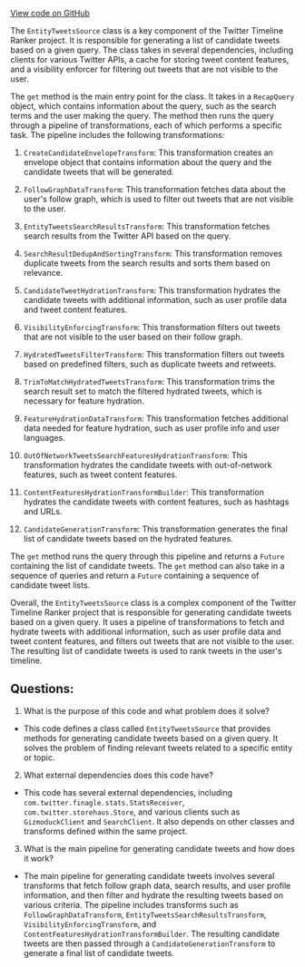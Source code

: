 [View code on GitHub](https://github.com/misbahsy/the-algorithm/timelineranker/server/src/main/scala/com/twitter/timelineranker/entity_tweets/EntityTweetsSource.scala)

The `EntityTweetsSource` class is a key component of the Twitter Timeline Ranker project. It is responsible for generating a list of candidate tweets based on a given query. The class takes in several dependencies, including clients for various Twitter APIs, a cache for storing tweet content features, and a visibility enforcer for filtering out tweets that are not visible to the user.

The `get` method is the main entry point for the class. It takes in a `RecapQuery` object, which contains information about the query, such as the search terms and the user making the query. The method then runs the query through a pipeline of transformations, each of which performs a specific task. The pipeline includes the following transformations:

1. `CreateCandidateEnvelopeTransform`: This transformation creates an envelope object that contains information about the query and the candidate tweets that will be generated.

2. `FollowGraphDataTransform`: This transformation fetches data about the user's follow graph, which is used to filter out tweets that are not visible to the user.

3. `EntityTweetsSearchResultsTransform`: This transformation fetches search results from the Twitter API based on the query.

4. `SearchResultDedupAndSortingTransform`: This transformation removes duplicate tweets from the search results and sorts them based on relevance.

5. `CandidateTweetHydrationTransform`: This transformation hydrates the candidate tweets with additional information, such as user profile data and tweet content features.

6. `VisibilityEnforcingTransform`: This transformation filters out tweets that are not visible to the user based on their follow graph.

7. `HydratedTweetsFilterTransform`: This transformation filters out tweets based on predefined filters, such as duplicate tweets and retweets.

8. `TrimToMatchHydratedTweetsTransform`: This transformation trims the search result set to match the filtered hydrated tweets, which is necessary for feature hydration.

9. `FeatureHydrationDataTransform`: This transformation fetches additional data needed for feature hydration, such as user profile info and user languages.

10. `OutOfNetworkTweetsSearchFeaturesHydrationTransform`: This transformation hydrates the candidate tweets with out-of-network features, such as tweet content features.

11. `ContentFeaturesHydrationTransformBuilder`: This transformation hydrates the candidate tweets with content features, such as hashtags and URLs.

12. `CandidateGenerationTransform`: This transformation generates the final list of candidate tweets based on the hydrated features.

The `get` method runs the query through this pipeline and returns a `Future` containing the list of candidate tweets. The `get` method can also take in a sequence of queries and return a `Future` containing a sequence of candidate tweet lists.

Overall, the `EntityTweetsSource` class is a complex component of the Twitter Timeline Ranker project that is responsible for generating candidate tweets based on a given query. It uses a pipeline of transformations to fetch and hydrate tweets with additional information, such as user profile data and tweet content features, and filters out tweets that are not visible to the user. The resulting list of candidate tweets is used to rank tweets in the user's timeline.
## Questions: 
 1. What is the purpose of this code and what problem does it solve?
- This code defines a class called `EntityTweetsSource` that provides methods for generating candidate tweets based on a given query. It solves the problem of finding relevant tweets related to a specific entity or topic.

2. What external dependencies does this code have?
- This code has several external dependencies, including `com.twitter.finagle.stats.StatsReceiver`, `com.twitter.storehaus.Store`, and various clients such as `GizmoduckClient` and `SearchClient`. It also depends on other classes and transforms defined within the same project.

3. What is the main pipeline for generating candidate tweets and how does it work?
- The main pipeline for generating candidate tweets involves several transforms that fetch follow graph data, search results, and user profile information, and then filter and hydrate the resulting tweets based on various criteria. The pipeline includes transforms such as `FollowGraphDataTransform`, `EntityTweetsSearchResultsTransform`, `VisibilityEnforcingTransform`, and `ContentFeaturesHydrationTransformBuilder`. The resulting candidate tweets are then passed through a `CandidateGenerationTransform` to generate a final list of candidate tweets.
